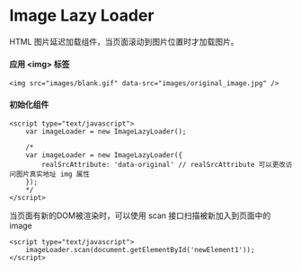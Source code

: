 Image Lazy Loader
=================

HTML 图片延迟加载组件，当页面滚动到图片位置时才加载图片。

#### 应用 &lt;img&gt; 标签
```
<img src="images/blank.gif" data-src="images/original_image.jpg" />
```

#### 初始化组件
```
<script type="text/javascript">
    var imageLoader = new ImageLazyLoader();

    /*
    var imageLoader = new ImageLazyLoader({
        realSrcAttribute: 'data-original' // realSrcAttribute 可以更改访问图片真实地址 img 属性
    });
    */
</script>
```

当页面有新的DOM被渲染时，可以使用 scan 接口扫描被新加入到页面中的 image
```
<script type="text/javascript">
    imageLoader.scan(document.getElementById('newElement1'));
</script>
```

